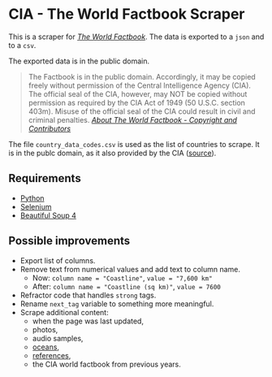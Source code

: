 # CIA - The World Factbook Scraper
This is a scraper for [*The World Factbook*](https://www.cia.gov/the-world-factbook/).
The data is exported to a `json` and to a `csv`.

The exported data is in the public domain.
> The Factbook is in the public domain. Accordingly, it may be copied freely without permission of the Central Intelligence Agency (CIA). The official seal of the CIA, however, may NOT be copied without permission as required by the CIA Act of 1949 (50 U.S.C. section 403m). Misuse of the official seal of the CIA could result in civil and criminal penalties.
*[About The World Factbook - Copyright and Contributors](https://www.cia.gov/the-world-factbook/about/copyright-and-contributors/)*

The file `country_data_codes.csv` is used as the list of countries to scrape.
It is in the publc domain, as it also provided by the CIA ([source](https://www.cia.gov/the-world-factbook/references/country-data-codes/)).

## Requirements
- [Python](https://www.python.org/)
- [Selenium](https://www.selenium.dev/)
- [Beautiful Soup 4](https://www.crummy.com/software/BeautifulSoup/)

## Possible improvements
- Export list of columns.
- Remove text from numerical values and add text to column name.
    - Now: `column name = "Coastline"`, `value = "7,600 km"`
    - After: `column name = "Coastline (sq km)"`, `value = 7600`
- Refractor code that handles `strong` tags.
- Rename `next_tag` variable to something more meaningful.
- Scrape additional content:
    - when the page was last updated,
    - photos,
    - audio samples,
    - [oceans](https://www.cia.gov/the-world-factbook/oceans/atlantic-ocean/),
    - [references](https://www.cia.gov/the-world-factbook/references/),
    - the CIA world factbook from previous years.
